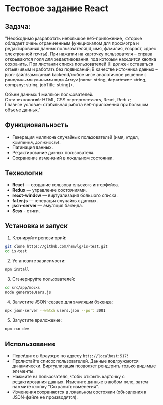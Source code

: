 # Тестовое задание React

## Задача:
"Необходимо разработать небольшое веб-приложение, которые обладает очень ограниченным функционалом для просмотра и редактирования данных пользователя(id, имя, фамилия, возраст, адрес электронной почты). При нажатии на карточку пользователя – справа открываются поля для редактирования, под которым находится кнопка сохранить. При листании списка пользователей UI должен оставаться отзывчивым и работать без подвисаний;
В качестве источника данных – json-файл/замоканый backend/любое иное аналогичное решение с рандомными данными вида Array<{name: string, department: string, company: string, jobTitle: string}>.

Объем данных: 1 миллион пользователей.<br/>Стек технологий: HTML, CSS or preprocessors, React, Redux;<br/>Главное условие: стабильная работа веб-приложения при большом объеме данных."

## Функциональность
- Генерация миллиона случайных пользователей (имя, отдел, компания, должность).
- Пагинация данных.
- Редактирование данных пользователя.
- Сохранение изменений в локальном состоянии.

## Технологии
- **React** — создание пользовательского интерфейса.
- **Redux** — управление состояниями.
- **react-window** — виртуализация большого списка.
- **faker.js** — генерация случайных данных.
- **json-server** — эмуляция бэкенда.
- **Scss** - стили.

## Установка и запуск

1. Клонируйте репозиторий:
```bash
git clone https://github.com/hrmvlg/is-test.git
cd is-test
```

2. Установите зависимости:
```bash
npm install
```

3. Сгенерируйте пользователей:
```bash
cd src/app/mocks
node generateUsers.js
```

4. Запустите JSON-сервер для эмуляции бэкенда:
```bash
npx json-server --watch users.json --port 3001
```

5. Запустите приложение:
```bash
npm run dev
```

## Использование
- Перейдите в браузере по адресу `http://localhost:5173`
- Пролистайте список пользователей. Данные подгружаются динамически. Виртуализация позволяет рендерить только видимые элементы.
- Нажмите на пользователя, чтобы открыть карточку с редактирования данных. Измените данные в любом поле, затем нажмите кнопку "Сохранить изменения".
- Изменения сохраняются в локальном состоянии (обновления в JSON-файле не производятся).
